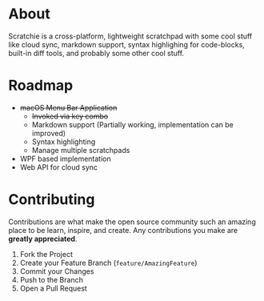 # About

Scratchie is a cross-platform, lightweight scratchpad with some cool stuff like cloud sync, markdown support, syntax highlighing for code-blocks, built-in diff tools, and probably some other cool stuff.

# Roadmap
- ~~macOS Menu Bar Application~~
  - ~~Invoked via key combo~~
  - Markdown support (Partially working, implementation can be improved)
  - Syntax highlighting
  - Manage multiple scratchpads
- WPF based implementation
- Web API for cloud sync

# Contributing

Contributions are what make the open source community such an amazing place to be learn, inspire, and create. Any contributions you make are **greatly appreciated**.

1. Fork the Project
2. Create your Feature Branch (`feature/AmazingFeature`)
3. Commit your Changes
4. Push to the Branch
5. Open a Pull Request
